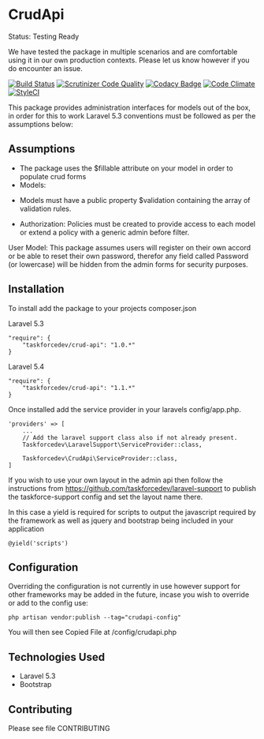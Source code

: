 # CrudApi #

Status: Testing Ready

We have tested the package in multiple scenarios and are comfortable using it in our own production contexts.  Please let us know however if you do encounter an issue.

[![Build Status](https://travis-ci.org/taskforcedev-testing/crudapi.svg?branch=master)](https://travis-ci.org/taskforcedev-testing/crudapi) [![Scrutinizer Code Quality](https://scrutinizer-ci.com/g/taskforcedev/crud-api/badges/quality-score.png?b=master)](https://scrutinizer-ci.com/g/taskforcedev/crud-api/?branch=master) [![Codacy Badge](https://www.codacy.com/project/badge/aff7a9540c4b4f03977393a05d23a25d)](https://www.codacy.com/public/taskforce2eu/crud-api) [![Code Climate](https://codeclimate.com/github/taskforcedev/crud-api/badges/gpa.svg)](https://codeclimate.com/github/taskforcedev/crud-api)
[![StyleCI](https://styleci.io/repos/32332348/shield?branch=master)](https://styleci.io/repos/32332348)

This package provides administration interfaces for models out of the box, in order for this to work Laravel 5.3 conventions must be followed as per the assumptions below:

## Assumptions
- The package uses the $fillable attribute on your model in order to populate crud forms
- Models:
 * Models must have a public property $validation containing the array of validation rules.
- Authorization: Policies must be created to provide access to each model or extend a policy with a generic admin before filter.

User Model: This package assumes users will register on their own accord or be able to reset their own password, therefor any field called Password (or lowercase) will be hidden from the admin forms for security purposes.

## Installation
To install add the package to your projects composer.json

Laravel 5.3

    "require": {
        "taskforcedev/crud-api": "1.0.*"
    }

Laravel 5.4

    "require": {
        "taskforcedev/crud-api": "1.1.*"
    }

Once installed add the service provider in your laravels config/app.php.

    'providers' => [
        ...
        // Add the laravel support class also if not already present.
        Taskforcedev\LaravelSupport\ServiceProvider::class,

        Taskforcedev\CrudApi\ServiceProvider::class,
    ]

If you wish to use your own layout in the admin api then follow the instructions from https://github.com/taskforcedev/laravel-support to publish the taskforce-support config and set the layout name there.

In this case a yield is required for scripts to output the javascript required by the framework as well as jquery and bootstrap being included in your application

    @yield('scripts')

## Configuration

Overriding the configuration is not currently in use however support for other frameworks may be added in the future, incase you wish to override or add to the config use:

    php artisan vendor:publish --tag="crudapi-config"

You will then see Copied File at /config/crudapi.php

## Technologies Used
 * Laravel 5.3
 * Bootstrap

## Contributing

Please see file CONTRIBUTING